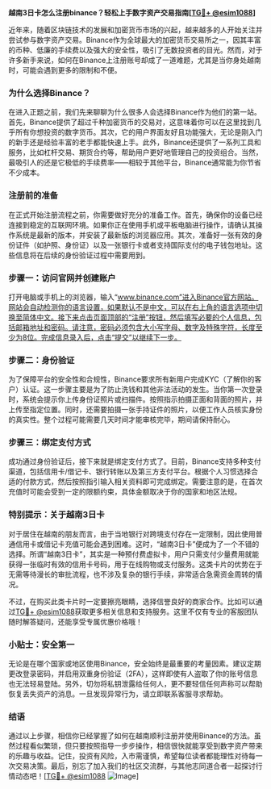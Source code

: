 **越南3日卡怎么注册binance？轻松上手数字资产交易指南[[TG💪+ @esim1088](https://t.me/s/esim1088)]**

近年来，随着区块链技术的发展和加密货币市场的兴起，越来越多的人开始关注并尝试参与数字资产交易。Binance作为全球最大的加密货币交易所之一，因其丰富的币种、低廉的手续费以及强大的安全性，吸引了无数投资者的目光。然而，对于许多新手来说，如何在Binance上注册账号却成了一道难题，尤其是当你身处越南时，可能会遇到更多的限制和不便。

### **为什么选择Binance？**
在进入正题之前，我们先来聊聊为什么很多人会选择Binance作为他们的第一站。首先，Binance提供了超过千种加密货币的交易对，这意味着你可以在这里找到几乎所有你想投资的数字货币。其次，它的用户界面友好且功能强大，无论是刚入门的新手还是经验丰富的老手都能快速上手。此外，Binance还提供了一系列工具和服务，比如杠杆交易、期货合约等，帮助用户更好地管理自己的投资组合。当然，最吸引人的还是它极低的手续费率——相较于其他平台，Binance通常能为你节省不少成本。

### **注册前的准备**
在正式开始注册流程之前，你需要做好充分的准备工作。首先，确保你的设备已经连接到稳定的互联网环境。如果你正在使用手机或平板电脑进行操作，请确认其操作系统是最新的版本，并安装了最新版的浏览器应用。其次，准备好一张有效的身份证件（如护照、身份证）以及一张银行卡或者支持国际支付的电子钱包地址。这些信息将在后续的身份验证过程中需要用到。

### **步骤一：访问官网并创建账户**
打开电脑或手机上的浏览器，输入“www.binance.com”进入Binance官方网站。网站会自动检测你的语言设置，如果默认不是中文，可以在右上角的语言选项中切换至简体中文。接下来点击页面顶部的“注册”按钮，然后填写必要的个人信息，包括邮箱地址和密码。请注意，密码必须包含大小写字母、数字及特殊字符，长度至少为8位。完成信息录入后，点击“提交”以继续下一步。

### **步骤二：身份验证**
为了保障平台的安全性和合规性，Binance要求所有新用户完成KYC（了解你的客户）认证。这一步骤主要是为了防止洗钱和其他非法活动的发生。当你第一次登录时，系统会提示你上传身份证照片或扫描件。按照指示拍摄正面和背面的照片，并上传至指定位置。同时，还需要拍摄一张手持证件的照片，以便工作人员核实身份的真实性。整个过程可能需要几天时间才能审核完毕，期间请保持耐心。

### **步骤三：绑定支付方式**
成功通过身份验证后，接下来就是绑定支付方式了。目前，Binance支持多种支付渠道，包括信用卡/借记卡、银行转账以及第三方支付平台。根据个人习惯选择合适的付款方式，然后按照指引输入相关资料即可完成绑定。需要注意的是，在首次充值时可能会受到一定的限额约束，具体金额取决于你的国家和地区法规。

### **特别提示：关于越南3日卡**
对于居住在越南的朋友而言，由于当地银行对跨境支付存在一定限制，因此使用普通信用卡或借记卡充值可能会遇到困难。这时，“越南3日卡”便成为了一个不错的选择。所谓“越南3日卡”，其实是一种预付费虚拟卡，用户只需支付少量费用就能获得一张临时有效的信用卡号码，用于在线购物或支付服务。这类卡片的优势在于无需等待漫长的审批流程，也不涉及复杂的银行手续，非常适合急需资金周转的情况。

不过，在购买此类卡片时一定要擦亮眼睛，选择信誉良好的商家合作。比如可以通过[TG💪+ @esim1088](https://t.me/s/esim1088)获取更多相关信息和支持服务。这里不仅有专业的客服团队随时解答疑问，还能享受专属优惠价格哦！

### **小贴士：安全第一**
无论是在哪个国家或地区使用Binance，安全始终是最重要的考量因素。建议定期更改登录密码，并启用双重身份验证（2FA），这样即使有人盗取了你的账号信息也无法轻易登陆。另外，切勿将私钥泄露给任何人，更不要轻信任何声称可以帮助恢复丢失资产的消息。一旦发现异常行为，请立即联系客服寻求帮助。

### **结语**
通过以上步骤，相信你已经掌握了如何在越南顺利注册并使用Binance的方法。虽然过程看似繁琐，但只要按照指导一步步操作，相信很快就能享受到数字资产带来的乐趣与收益。记住，投资有风险，入市需谨慎，希望每位读者都能理性对待每一次交易决策。最后，别忘了加入我们的社区交流群，与其他志同道合者一起探讨行情动态吧！[[TG💪+ @esim1088](https://t.me/s/esim1088) ![Image](https://i.postimg.cc/4NQfJmqS/Snipaste-2025-05-13-00-14-12.png)]